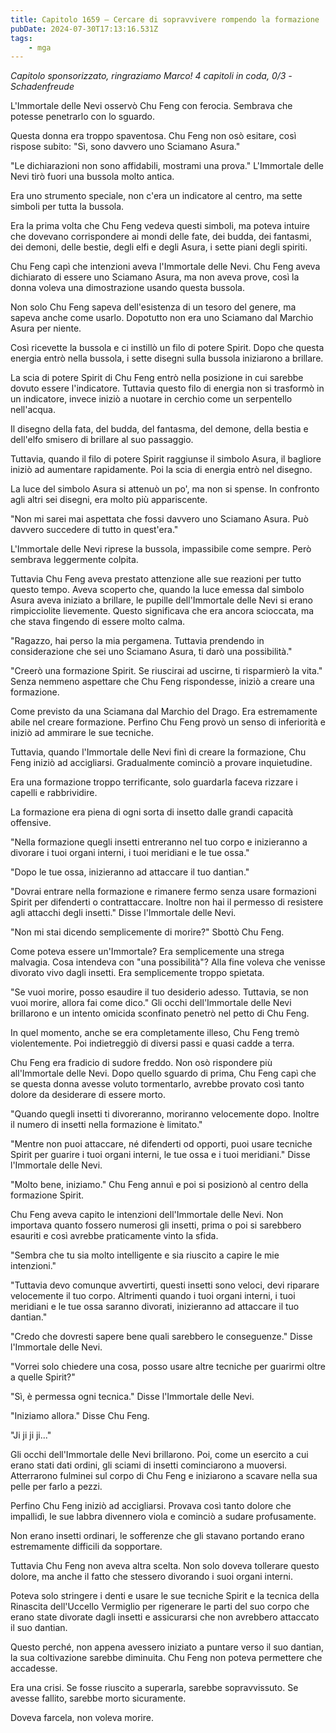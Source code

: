 ```yaml
---
title: Capitolo 1659 – Cercare di sopravvivere rompendo la formazione
pubDate: 2024-07-30T17:13:16.531Z
tags:
    - mga
---
```



<em>Capitolo sponsorizzato, ringraziamo Marco!
4 capitoli in coda, 0/3
-Schadenfreude</em>


L'Immortale delle Nevi osservò Chu Feng con ferocia. Sembrava che potesse penetrarlo con lo sguardo.


Questa donna era troppo spaventosa. Chu Feng non osò esitare, così rispose subito: "Sì, sono davvero uno Sciamano Asura."


"Le dichiarazioni non sono affidabili, mostrami una prova." L'Immortale delle Nevi tirò fuori una bussola molto antica.


Era uno strumento speciale, non c'era un indicatore al centro, ma sette simboli per tutta la bussola.


Era la prima volta che Chu Feng vedeva questi simboli, ma poteva intuire che dovevano corrispondere ai mondi delle fate, dei budda, dei fantasmi, dei demoni, delle bestie, degli elfi e degli Asura, i sette piani degli spiriti.


Chu Feng capì che intenzioni aveva l'Immortale delle Nevi. Chu Feng aveva dichiarato di essere uno Sciamano Asura, ma non aveva prove, così la donna voleva una dimostrazione usando questa bussola.


Non solo Chu Feng sapeva dell'esistenza di un tesoro del genere, ma sapeva anche come usarlo. Dopotutto non era uno Sciamano dal Marchio Asura per niente.


Così ricevette la bussola e ci instillò un filo di potere Spirit. Dopo che questa energia entrò nella bussola, i sette disegni sulla bussola iniziarono a brillare.


La scia di potere Spirit di Chu Feng entrò nella posizione in cui sarebbe dovuto essere l'indicatore. Tuttavia questo filo di energia non si trasformò in un indicatore, invece iniziò a nuotare in cerchio come un serpentello nell'acqua.


Il disegno della fata, del budda, del fantasma, del demone, della bestia e dell'elfo smisero di brillare al suo passaggio.


Tuttavia, quando il filo di potere Spirit raggiunse il simbolo Asura, il bagliore iniziò ad aumentare rapidamente. Poi la scia di energia entrò nel disegno.


La luce del simbolo Asura si attenuò un po', ma non si spense. In confronto agli altri sei disegni, era molto più appariscente.


"Non mi sarei mai aspettata che fossi davvero uno Sciamano Asura. Può davvero succedere di tutto in quest'era."


L'Immortale delle Nevi riprese la bussola, impassibile come sempre. Però sembrava leggermente colpita.


Tuttavia Chu Feng aveva prestato attenzione alle sue reazioni per tutto questo tempo. Aveva scoperto che, quando la luce emessa dal simbolo Asura aveva iniziato a brillare, le pupille dell'Immortale delle Nevi si erano rimpicciolite lievemente. Questo significava che era ancora scioccata, ma che stava fingendo di essere molto calma.


"Ragazzo, hai perso la mia pergamena. Tuttavia prendendo in considerazione che sei uno Sciamano Asura, ti darò una possibilità."


"Creerò una formazione Spirit. Se riuscirai ad uscirne, ti risparmierò la vita." Senza nemmeno aspettare che Chu Feng rispondesse, iniziò a creare una formazione.


Come previsto da una Sciamana dal Marchio del Drago. Era estremamente abile nel creare formazione. Perfino Chu Feng provò un senso di inferiorità e iniziò ad ammirare le sue tecniche.


Tuttavia, quando l'Immortale delle Nevi finì di creare la formazione, Chu Feng iniziò ad accigliarsi. Gradualmente cominciò a provare inquietudine.


Era una formazione troppo terrificante, solo guardarla faceva rizzare i capelli e rabbrividire.


La formazione era piena di ogni sorta di insetto dalle grandi capacità offensive.


"Nella formazione quegli insetti entreranno nel tuo corpo e inizieranno a divorare i tuoi organi interni, i tuoi meridiani e le tue ossa."


"Dopo le tue ossa, inizieranno ad attaccare il tuo dantian."


"Dovrai entrare nella formazione e rimanere fermo senza usare formazioni Spirit per difenderti o contrattaccare. Inoltre non hai il permesso di resistere agli attacchi degli insetti." Disse l'Immortale delle Nevi.


"Non mi stai dicendo semplicemente di morire?" Sbottò Chu Feng.


Come poteva essere un'Immortale? Era semplicemente una strega malvagia. Cosa intendeva con "una possibilità"? Alla fine voleva che venisse divorato vivo dagli insetti. Era semplicemente troppo spietata.


"Se vuoi morire, posso esaudire il tuo desiderio adesso. Tuttavia, se non vuoi morire, allora fai come dico." Gli occhi dell'Immortale delle Nevi brillarono e un intento omicida sconfinato penetrò nel petto di Chu Feng.


In quel momento, anche se era completamente illeso, Chu Feng tremò violentemente. Poi indietreggiò di diversi passi e quasi cadde a terra.


Chu Feng era fradicio di sudore freddo. Non osò rispondere più all'Immortale delle Nevi. Dopo quello sguardo di prima, Chu Feng capì che se questa donna avesse voluto tormentarlo, avrebbe provato così tanto dolore da desiderare di essere morto.


"Quando quegli insetti ti divoreranno, moriranno velocemente dopo. Inoltre il numero di insetti nella formazione è limitato."


"Mentre non puoi attaccare, né difenderti od opporti, puoi usare tecniche Spirit per guarire i tuoi organi interni, le tue ossa e i tuoi meridiani." Disse l'Immortale delle Nevi.


"Molto bene, iniziamo." Chu Feng annuì e poi si posizionò al centro della formazione Spirit.


Chu Feng aveva capito le intenzioni dell'Immortale delle Nevi. Non importava quanto fossero numerosi gli insetti, prima o poi si sarebbero esauriti e così avrebbe praticamente vinto la sfida.


"Sembra che tu sia molto intelligente e sia riuscito a capire le mie intenzioni."


"Tuttavia devo comunque avvertirti, questi insetti sono veloci, devi riparare velocemente il tuo corpo. Altrimenti quando i tuoi organi interni, i tuoi meridiani e le tue ossa saranno divorati, inizieranno ad attaccare il tuo dantian."


"Credo che dovresti sapere bene quali sarebbero le conseguenze." Disse l'Immortale delle Nevi.


"Vorrei solo chiedere una cosa, posso usare altre tecniche per guarirmi oltre a quelle Spirit?"


"Sì, è permessa ogni tecnica." Disse l'Immortale delle Nevi.


"Iniziamo allora." Disse Chu Feng.


"Ji ji ji ji..."


Gli occhi dell'Immortale delle Nevi brillarono. Poi, come un esercito a cui erano stati dati ordini, gli sciami di insetti cominciarono a muoversi. Atterrarono fulminei sul corpo di Chu Feng e iniziarono a scavare nella sua pelle per farlo a pezzi.


Perfino Chu Feng iniziò ad accigliarsi. Provava così tanto dolore che impallidì, le sue labbra divennero viola e cominciò a sudare profusamente.


Non erano insetti ordinari, le sofferenze che gli stavano portando erano estremamente difficili da sopportare.


Tuttavia Chu Feng non aveva altra scelta. Non solo doveva tollerare questo dolore, ma anche il fatto che stessero divorando i suoi organi interni.


Poteva solo stringere i denti e usare le sue tecniche Spirit e la tecnica della Rinascita dell'Uccello Vermiglio per rigenerare le parti del suo corpo che erano state divorate dagli insetti e assicurarsi che non avrebbero attaccato il suo dantian.


Questo perché, non appena avessero iniziato a puntare verso il suo dantian, la sua coltivazione sarebbe diminuita. Chu Feng non poteva permettere che accadesse.


Era una crisi. Se fosse riuscito a superarla, sarebbe sopravvissuto. Se avesse fallito, sarebbe morto sicuramente.


Doveva farcela, non voleva morire.
                                


                                




